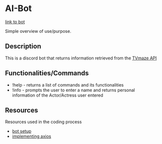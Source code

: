 # AI-Bot
[link to bot](https://discord.com/api/oauth2/authorize?client_id=911006634564796456&permissions=67584&scope=bot)

Simple overview of use/purpose.

## Description

This is a discord bot that returns information retrieved from the [TVmaze API](https://www.tvmaze.com/api)

## Functionalities/Commands
* !help - returns a list of commands and its functionalities
* !info - prompts the user to enter a name and returns personal information of the Actor/Actress user entered

## Resources

Resources used in the coding process
* [bot setup](https://buddy.works/tutorials/how-to-build-a-discord-bot-in-node-js-for-beginners)
* [implementing axios](https://www.youtube.com/watch?v=fQqkaQSc8dI)
